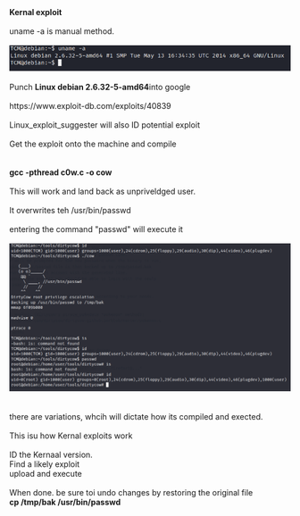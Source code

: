 <!DOCTYPE html  PUBLIC '-//W3C//DTD XHTML 1.0 Transitional//EN'  'http://www.w3.org/TR/xhtml1/DTD/xhtml1-transitional.dtd'><html xmlns="http://www.w3.org/1999/xhtml">
<head>
<meta content="text/html; charset=utf-8" http-equiv="Content-Type"/>
<title>Kernal exploit</title>
</head><body><b>Kernal exploit</b><br/>
<br/>
uname -a is manual method.<br/>
<br/>
<img src="image.png"/><br/>
<br/>
Punch <b>Linux debian 2.6.32-5-amd64</b>into google<br/>
<br/>
https://www.exploit-db.com/exploits/40839<br/>
<br/>
Linux_exploit_suggester will also ID potential exploit<br/>
<br/>
Get the exploit onto the machine and compile<br/>
<br/>
<br/>
<b>gcc -pthread c0w.c -o cow</b><br/>
<br/>
This will work and land back as unpriveldged user.<br/>
<br/>
It overwrites teh /usr/bin/passwd<br/>
<br/>
entering the command &quot;passwd&quot; will execute it<br/>
<br/>
<img src="image 2.png"/><br/>
<br/>
<br/>
there are variations, whcih will dictate how its compiled and exected.<br/>
<br/>
This isu how Kernal exploits work<br/>
<br/>
ID the Kernaal version.<br/>
Find a likely exploit<br/>
upload and execute<br/>
<br/>
When done. be sure toi undo changes by restoring the original file<br/>
<b>cp /tmp/bak /usr/bin/passwd</b><br/>
<br/>
<br/>
<br/>
<br/>
<br/>
</body></html>